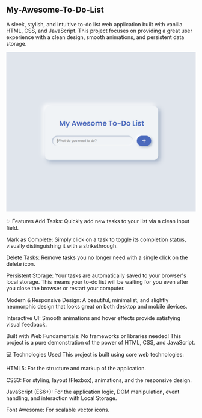 ## My-Awesome-To-Do-List
A sleek, stylish, and intuitive to-do list web application built with vanilla HTML, CSS, and JavaScript. This project focuses on providing a great user experience with a clean design, smooth animations, and persistent data storage.

![My-Awesome-To-Do-List](./screenshot.png)

✨ Features
Add Tasks: Quickly add new tasks to your list via a clean input field.

Mark as Complete: Simply click on a task to toggle its completion status, visually distinguishing it with a strikethrough.

Delete Tasks: Remove tasks you no longer need with a single click on the delete icon.

Persistent Storage: Your tasks are automatically saved to your browser's local storage. This means your to-do list will be waiting for you even after you close the browser or restart your computer.

Modern & Responsive Design: A beautiful, minimalist, and slightly neumorphic design that looks great on both desktop and mobile devices.

Interactive UI: Smooth animations and hover effects provide satisfying visual feedback.

Built with Web Fundamentals: No frameworks or libraries needed! This project is a pure demonstration of the power of HTML, CSS, and JavaScript.

💻 Technologies Used
This project is built using core web technologies:

HTML5: For the structure and markup of the application.

CSS3: For styling, layout (Flexbox), animations, and the responsive design.

JavaScript (ES6+): For the application logic, DOM manipulation, event handling, and interaction with Local Storage.

Font Awesome: For scalable vector icons.
